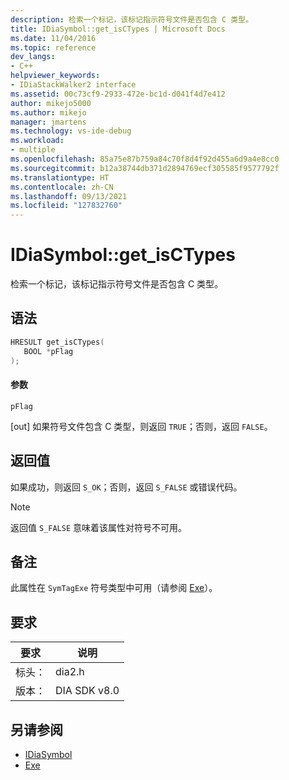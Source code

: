 ```yaml
---
description: 检索一个标记，该标记指示符号文件是否包含 C 类型。
title: IDiaSymbol::get_isCTypes | Microsoft Docs
ms.date: 11/04/2016
ms.topic: reference
dev_langs:
- C++
helpviewer_keywords:
- IDiaStackWalker2 interface
ms.assetid: 00c73cf9-2933-472e-bc1d-d041f4d7e412
author: mikejo5000
ms.author: mikejo
manager: jmartens
ms.technology: vs-ide-debug
ms.workload:
- multiple
ms.openlocfilehash: 85a75e87b759a84c70f8d4f92d455a6d9a4e8cc0
ms.sourcegitcommit: b12a38744db371d2894769ecf305585f9577792f
ms.translationtype: HT
ms.contentlocale: zh-CN
ms.lasthandoff: 09/13/2021
ms.locfileid: "127832760"
---
```

# <a name="idiasymbolget_isctypes"></a>IDiaSymbol::get_isCTypes
检索一个标记，该标记指示符号文件是否包含 C 类型。

## <a name="syntax"></a>语法

```C++
HRESULT get_isCTypes(
   BOOL *pFlag
);
```

#### <a name="parameters"></a>参数
 `pFlag`

[out] 如果符号文件包含 C 类型，则返回 `TRUE`；否则，返回 `FALSE`。

## <a name="return-value"></a>返回值
 如果成功，则返回 `S_OK`；否则，返回 `S_FALSE` 或错误代码。

> [!NOTE]
> 返回值 `S_FALSE` 意味着该属性对符号不可用。

## <a name="remarks"></a>备注
 此属性在 `SymTagExe` 符号类型中可用（请参阅 [Exe](../../debugger/debug-interface-access/exe.md)）。

## <a name="requirements"></a>要求

|要求|说明|
|-----------------|-----------------|
|标头：|dia2.h|
|版本：|DIA SDK v8.0|

## <a name="see-also"></a>另请参阅
- [IDiaSymbol](../../debugger/debug-interface-access/idiasymbol.md)
- [Exe](../../debugger/debug-interface-access/exe.md)
